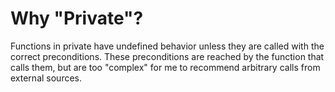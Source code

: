 # Why "Private"?
Functions in private have undefined behavior unless they are called with the correct preconditions.
These preconditions are reached by the function that calls them, but are too "complex" for me to
recommend arbitrary calls from external sources.